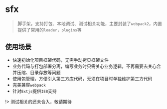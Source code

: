 # sfx

> 脚手架，支持打包、本地调试、测试相关功能，主要封装了`webpack2`，内置提供了常用的`loader`，`plugins`等

## 使用场景

- 快速初始化项目框架代码，无需手动拷贝框架文件
- 业务代码与打包部署分离，编写业务时只需关心业务逻辑，不再需要去关心合并压缩、目录存放等问题
- 使用包管理，方便引入第三方库代码，无须在项目时单独维护第三方代码
- 完美兼容`webpack`
- 针对`Extjs`提供`IE8`支持

!> 测试相关的还未合入，敬请期待